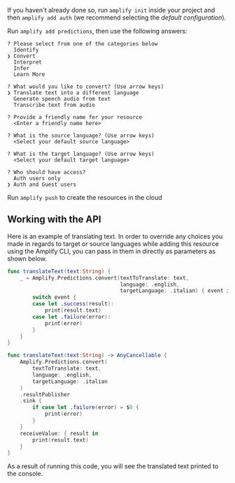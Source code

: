 If you haven't already done so, run `amplify init` inside your project and then `amplify add auth` (we recommend selecting the *default configuration*).

Run `amplify add predictions`, then use the following answers:

```console
? Please select from one of the categories below
  Identify
❯ Convert
  Interpret
  Infer
  Learn More
  
? What would you like to convert? (Use arrow keys)
❯ Translate text into a different language
  Generate speech audio from text
  Transcribe text from audio

? Provide a friendly name for your resource
  <Enter a friendly name here>

? What is the source language? (Use arrow keys)
  <Select your default source language>

? What is the target language? (Use arrow keys)
  <Select your default target language>

? Who should have access?
  Auth users only
❯ Auth and Guest users

```

Run `amplify push` to create the resources in the cloud

## Working with the API

Here is an example of translating text. In order to override any choices you made in regards to target or source languages while adding this resource using the Amplify CLI, you can pass in them in directly as parameters as shown below.

<amplify-block-switcher>

<amplify-block name="Listener (iOS 11+)">

```swift
func translateText(text:String) {
    _ = Amplify.Predictions.convert(textToTranslate: text,
                                    language: .english,
                                    targetLanguage: .italian) { event in
        switch event {
        case let .success(result):
            print(result.text)
        case let .failure(error):
            print(error)
        }
    }
}
```

</amplify-block>

<amplify-block name="Combine (iOS 13+)">

```swift
func translateText(text:String) -> AnyCancellable {
    Amplify.Predictions.convert(
        textToTranslate: text,
        language: .english,
        targetLanguage: .italian
    )
    .resultPublisher
    .sink {
        if case let .failure(error) = $0 {
            print(error)
        }
    }
    receiveValue: { result in
        print(result.text)
    }
}
```

</amplify-block>

</amplify-block-switcher>

As a result of running this code, you will see the translated text printed to the console.
